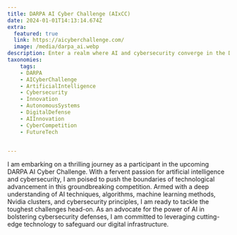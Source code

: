 ```yaml
---
title: DARPA AI Cyber Challenge (AIxCC)
date: 2024-01-01T14:13:14.674Z
extra:
  featured: true
  link: https://aicyberchallenge.com/
  image: /media/darpa_ai.webp
description: Enter a realm where AI and cybersecurity converge in the DARPA AI Cyber Challenge (AIxCC), a beacon of technological prowess. Teams unite in a virtual crucible, deploying autonomous systems and algorithms to outsmart adversaries. Beyond competition lies collaboration, empowering the next generation of cyber defenders.
taxonomies:
    tags:
    - DARPA
    - AICyberChallenge
    - ArtificialIntelligence
    - Cybersecurity
    - Innovation
    - AutonomousSystems
    - DigitalDefense
    - AIInnovation
    - CyberCompetition
    - FutureTech


---
```

I am embarking on a thrilling journey as a participant in the upcoming DARPA AI Cyber Challenge. With a fervent passion for artificial intelligence and cybersecurity, I am poised to push the boundaries of technological advancement in this groundbreaking competition. Armed with a deep understanding of AI techniques, algorithms, machine learning methods, Nvidia clusters, and cybersecurity principles, I am ready to tackle the toughest challenges head-on. As an advocate for the power of AI in bolstering cybersecurity defenses, I am committed to leveraging cutting-edge technology to safeguard our digital infrastructure. 